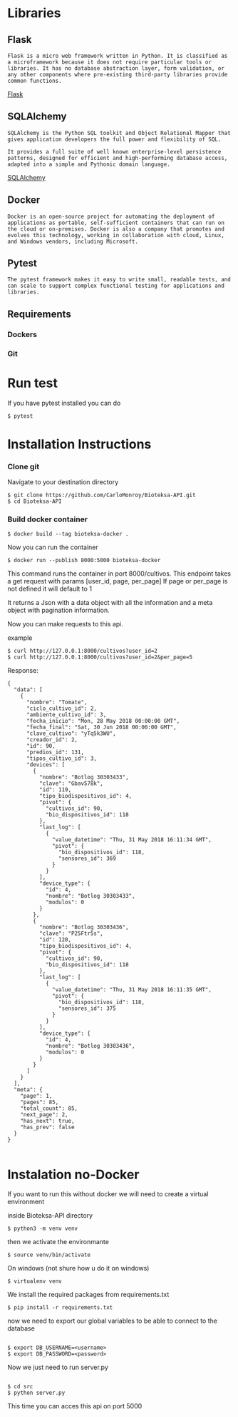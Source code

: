 # Libraries

## Flask

```
Flask is a micro web framework written in Python. It is classified as a microframework because it does not require particular tools or libraries. It has no database abstraction layer, form validation, or any other components where pre-existing third-party libraries provide common functions.
```

[Flask](https://flask.palletsprojects.com/en/2.1.x/)

## SQLAlchemy

```
SQLAlchemy is the Python SQL toolkit and Object Relational Mapper that gives application developers the full power and flexibility of SQL.

It provides a full suite of well known enterprise-level persistence patterns, designed for efficient and high-performing database access, adapted into a simple and Pythonic domain language.
```

[SQLAlchemy](https://flask-sqlalchemy.palletsprojects.com/en/2.x/)

## Docker

```
Docker is an open-source project for automating the deployment of applications as portable, self-sufficient containers that can run on the cloud or on-premises. Docker is also a company that promotes and evolves this technology, working in collaboration with cloud, Linux, and Windows vendors, including Microsoft.

```

## Pytest

```
The pytest framework makes it easy to write small, readable tests, and can scale to support complex functional testing for applications and libraries.
```

## Requirements

### Dockers

### Git

# Run test

If you have pytest installed you can do

```
$ pytest
```

# Installation Instructions

### Clone git

Navigate to your destination directory

```
$ git clone https://github.com/CarloMonroy/Bioteksa-API.git
$ cd Bioteksa-API
```

### Build docker container

```
$ docker build --tag bioteksa-docker .
```

Now you can run the container

```
$ docker run --publish 8000:5000 bioteksa-docker
```

This command runs the container in port 8000/cultivos.
This endpoint takes a get request with params [user_id, page, per_page]
If page or per_page is not defined it will default to 1

It returns a Json with a data object with all the information and a
meta object with pagination information.

Now you can make requests to this api.

example

```
$ curl http://127.0.0.1:8000/cultivos?user_id=2
$ curl http://127.0.0.1:8000/cultivos?user_id=2&per_page=5
```

Response:

```
{
  "data": [
    {
      "nombre": "Tomate",
      "ciclo_cultivo_id": 2,
      "ambiente_cultivo_id": 3,
      "fecha_inicio": "Mon, 28 May 2018 00:00:00 GMT",
      "fecha_final": "Sat, 30 Jun 2018 00:00:00 GMT",
      "clave_cultivo": "yTq5k3WU",
      "creador_id": 2,
      "id": 90,
      "predios_id": 131,
      "tipos_cultivo_id": 3,
      "devices": [
        {
          "nombre": "Botlog 30303433",
          "clave": "Gbav578k",
          "id": 119,
          "tipo_biodispositivos_id": 4,
          "pivot": {
            "cultivos_id": 90,
            "bio_dispositivos_id": 118
          },
          "last_log": [
            {
              "value_datetime": "Thu, 31 May 2018 16:11:34 GMT",
              "pivot": {
                "bio_dispositivos_id": 118,
                "sensores_id": 369
              }
            }
          ],
          "device_type": {
            "id": 4,
            "nombre": "Botlog 30303433",
            "modulos": 0
          }
        },
        {
          "nombre": "Botlog 30303436",
          "clave": "P25Ftr5s",
          "id": 120,
          "tipo_biodispositivos_id": 4,
          "pivot": {
            "cultivos_id": 90,
            "bio_dispositivos_id": 118
          },
          "last_log": [
            {
              "value_datetime": "Thu, 31 May 2018 16:11:35 GMT",
              "pivot": {
                "bio_dispositivos_id": 118,
                "sensores_id": 375
              }
            }
          ],
          "device_type": {
            "id": 4,
            "nombre": "Botlog 30303436",
            "modulos": 0
          }
        }
      ]
    }
  ],
  "meta": {
    "page": 1,
    "pages": 85,
    "total_count": 85,
    "next_page": 2,
    "has_next": true,
    "has_prev": false
  }
}


```

# Instalation no-Docker

If you want to run this without docker we will need to create a virtual environment

inside Bioteksa-API directory

```
$ python3 -m venv venv
```

then we activate the environmante

```
$ source venv/bin/activate
```

On windows (not shure how u do it on windows)

```
$ virtualenv venv
```

We install the required packages from requirements.txt

```
$ pip install -r requirements.txt
```

now we need to export our global variables to be able to connect to the database

```

$ export DB_USERNAME=<username>
$ export DB_PASSWORD=<password>

```

Now we just need to run server.py

```

$ cd src
$ python server.py

```

This time you can acces this api on port 5000
